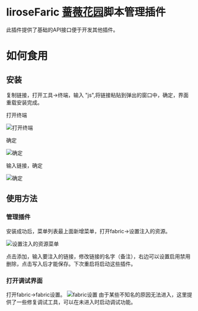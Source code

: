 # IiroseFaric [蔷薇花园](https://iirose.com/)脚本管理插件
此插件提供了基础的API接口便于开发其他插件。
# 如何食用
## 安装
复制链接，打开工具->终端，输入 "js",将链接粘贴到弹出的窗口中，确定，界面重载安装完成。

打开终端

![打开终端](http://r.iirose.com/i/24/9/13/16/4647-EX.png)

确定

![确定](http://r.iirose.com/i/24/9/13/16/4815-HN.png)

输入链接，确定

![确定](http://r.iirose.com/i/24/9/13/17/3332-2L.png)
## 使用方法
### 管理插件
安装成功后，菜单列表最上面新增菜单，打开fabric->设置注入的资源。

![设置注入的资源菜单](http://r.iirose.com/i/24/9/13/17/4923-2Z.png)

点击添加，输入要注入的链接，修改链接的名字（备注），右边可以设置启用禁用删除，点击写入后才能保存。下次重启将启动这些插件。
### 打开调试界面
打开fabric->fabric设置。
![fabric设置](http://r.iirose.com/i/24/9/13/17/5426-UI.png)
由于某些不知名的原因无法进入，这里提供了一些修复调试工具，可以在未进入时启动调试功能。